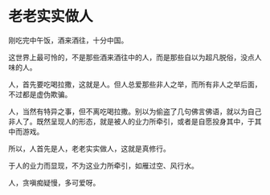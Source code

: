 老老实实做人
====

			

刚吃完中午饭，酒来酒往，十分中国。

这世界上最可怜的，不是那些酒来酒往中的人，而是那些自以为超凡脱俗，没点人味的人。

人，首先要吃喝拉撒，这就是人。但人总爱那些非人之举，而所有非人之举后面，不过都是虚伪欺骗。

人，当然有特异之事，但不离吃喝拉撒。别以为偷盗了几句佛言佛语，就以为自己非人了。既然呈现人的形态，就是被人的业力所牵引，或者是自愿投身其中，于其中而游戏。

所以，人首先是人，老老实实做人，这就是真修行。

于人的业力而显现，不为这业力所牵引，如雁过空、风行水。

人，贪嗔痴疑慢，多可爱呀。
